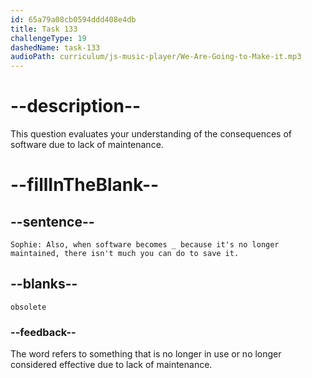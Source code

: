 ```yaml
---
id: 65a79a08cb0594ddd408e4db
title: Task 133
challengeType: 19
dashedName: task-133
audioPath: curriculum/js-music-player/We-Are-Going-to-Make-it.mp3
---
```


<!--
AUDIO REFERENCE:
Sophie: Also, when software becomes obsolete because it's no longer maintained, there isn't much you can do to save it.
-->

# --description--

This question evaluates your understanding of the consequences of software due to lack of maintenance.

# --fillInTheBlank--

## --sentence--

`Sophie: Also, when software becomes _ because it's no longer maintained, there isn't much you can do to save it.`

## --blanks--

`obsolete`

### --feedback--

The word refers to something that is no longer in use or no longer considered effective due to lack of maintenance.
